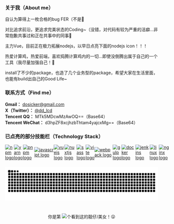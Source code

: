 <!-- ## Hello there！ 👋 -->
### 关于我（About me）
自认为算得上一枚合格的bug FER（不是🤣 <br /> 

对比追求前沿，更追求完美状态的Coding~（没错，对代码有较为严重的洁癖...非常抱歉共事过和正在共事中的同事🙏 <br />

主力Vue，目前正在极力拓展nodejs，以早日点亮下面的nodejs icon！！！ <br />

热爱计算鸡，热爱前端，喜欢捣腾计算鸡内的一切...即使没倒腾出属于自己的一个工具（我尽量加强自己！🤡 <br />

install了不少的package，也造了几个业务型的package，希望大家在生活里面，也能有build出自己的Good Life~

<!-- “The Life” program is being build… -->


### 联系方式（Find me）
**Gmail：** <dosicker@gmail.com> <br />
**X（Twitter）：** [@dd_lcd](https://x.com/dd_lcd) <br />
**Tencent QQ：** MTk5MDcwMzAwOQ==（Base64） <br />
**Tencent WeChat：** d3hpZF8xcjhzbThtam4yajcxMg==（Base64） <br />


### 已点亮的部分技能栏（Technology Stack）

<div align="left" style="display: flex;align-items: center;">
  <a href="https://www.npmjs.com" title="npmjs" target="_blank" rel="noreferrer noopener"><img src="https://skillicons.dev/icons?i=npm" alt="npm logo" /></a>
  <img width="12" />
  <a href="https://classic.yarnpkg.com/en/" title="yarn" target="_blank" rel="noreferrer noopener"><img src="https://skillicons.dev/icons?i=yarn" alt="yarn logo" /></a>
  <img width="12" />
  <a href="https://pnpm.io" title="pnpm" target="_blank" rel="noreferrer noopener"><img src="https://skillicons.dev/icons?i=pnpm" alt="pnpm logo" /></a>
  <img width="12" />
  <a href="https://developer.mozilla.org/en-US/docs/Web/JavaScript" title="JavaScript" target="_blank" rel="noreferrer noopener"><img src="https://skillicons.dev/icons?i=js" alt="javascript logo" /></a>
  <img width="12" />
  <a href="https://cn.vuejs.org" title="Vue.js" target="_blank" rel="noreferrer noopener"><img src="https://skillicons.dev/icons?i=vue" alt="vuejs logo" /></a>
  <img width="12" />
  <a href="https://nuxt.com" title="nuxtjs" target="_blank" rel="noreferrer noopener"><img src="https://skillicons.dev/icons?i=nuxtjs" alt="nuxtjs logo" /></a>
  <img width="12" />
  <a href="https://sass-lang.com" title="sass" target="_blank" rel="noreferrer noopener"><img src="https://skillicons.dev/icons?i=sass" alt="sass logo" /></a>
  <img width="12" />
  <a href="https://vitejs.dev" title="Vite" target="_blank" rel="noreferrer noopener"><img src="https://skillicons.dev/icons?i=vite" alt="vite logo" /></a>
  <img width="12" />
  <a href="#" title="webpack" target="_blank" rel="noreferrer noopener"><img src="https://skillicons.dev/icons?i=webpack" alt="webpack logo" /></a>
  <img width="12" />
  <a href="#" title="gulp" target="_blank" rel="noreferrer noopener"><img src="https://skillicons.dev/icons?i=gulp" alt="gulp logo" /></a>
  <img width="12" />
  <a href="#" title="docker" target="_blank" rel="noreferrer noopener"><img src="https://skillicons.dev/icons?i=docker" alt="docker logo" /></a>
  <img width="12" />
  <a href="#" title="jenkins" target="_blank" rel="noreferrer noopener"><img src="https://skillicons.dev/icons?i=jenkins" alt="jenkins logo" /></a>
  <img width="12" />
  <a href="#" title="linux" target="_blank" rel="noreferrer noopener"><img src="https://skillicons.dev/icons?i=linux" alt="linux logo" /></a>
  <img width="12" />
  <a href="#" title="nginx" target="_blank" rel="noreferrer noopener"><img src="https://skillicons.dev/icons?i=nginx" alt="nginx logo" /></a>
</div>

<!--
![TypeScript](https://img.shields.io/badge/TypeScript-3178C6?logo=typescript&logoColor=fff&style=flat)
<a href="https://nodejs.org" title="Node.js"><img src="https://img.shields.io/badge/Node.js-339933?logo=nodedotjs&logoColor=fff&style=flat" /></a>
![React.js](https://img.shields.io/badge/React-61DAFB?logo=react&logoColor=fff&style=flat)
![Unocss](https://img.shields.io/badge/Unocss-333333?logo=unocss&logoColor=fff&style=flat)
![Nest](https://img.shields.io/badge/Nest-E0234E?logo=nestjs&logoColor=fff&style=flat)
![Rust](https://img.shields.io/badge/Rust-000000?logo=rust&logoColor=fff&style=flat)
<a href="https://" title=""><img src="https://skillicons.dev/icons?i=git" alt="git logo" /></a>
-->

### 

<img src="https://raw.githubusercontent.com/dosicker/dosicker/output/snake.svg" alt="Snake animation" />

###

<br />

<div align="center">
  你是第 <img src="https://profile-counter.glitch.me/dosicker/count.svg?" />个看到这的靓仔/美女！😮
</div>
